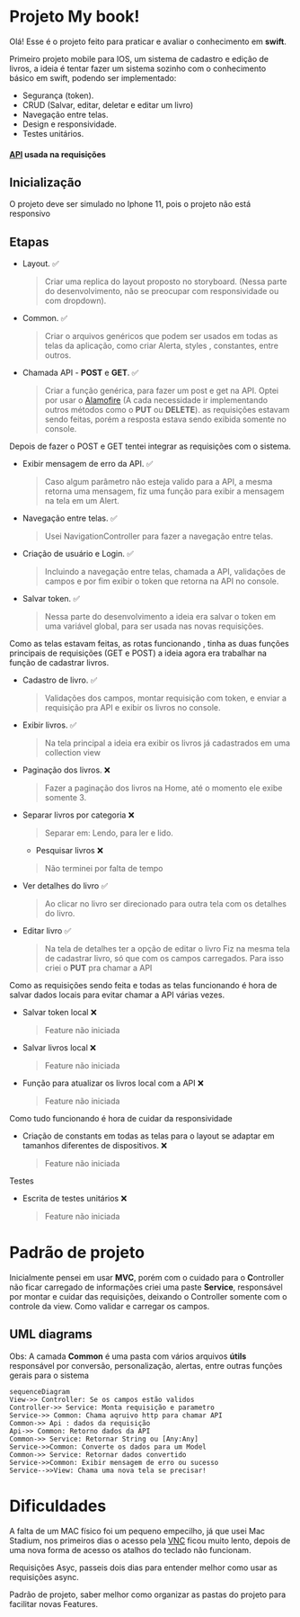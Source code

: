 # Projeto My book!

Olá! Esse é o projeto feito para praticar e avaliar o conhecimento em **swift**.

Primeiro projeto mobile para IOS, um sistema de cadastro e edição de livros, a ideia é tentar fazer um sistema sozinho com o conhecimento básico em swift, podendo ser implementado:

 - Segurança (token).
- CRUD (Salvar, editar, deletar e editar um livro)
- Navegação entre telas.
- Design e responsividade.
- Testes unitários.

####  [API](https://github.com/inacioferrarini/BooksOnTheTableServer) usada na requisições

## Inicialização
 O projeto deve ser simulado no Iphone 11, pois o projeto não está responsivo 

## Etapas

- Layout.   :white_check_mark:
	> Criar uma replica do layout proposto no storyboard. (Nessa parte do desenvolvimento, não se preocupar com responsividade ou com dropdown).
	
- Common.   :white_check_mark:
	> Criar o arquivos genéricos que podem ser usados em todas as telas da aplicação, como criar Alerta, styles , constantes, entre outros.
	
- Chamada API - **POST** e **GET**.   :white_check_mark:
	> Criar a função genérica, para fazer um post e get na API. Optei por usar o [Alamofire](https://github.com/Alamofire/Alamofire) (A cada necessidade ir implementando outros métodos como o **PUT** ou **DELETE**). as requisições estavam sendo feitas, porém a resposta estava sendo exibida somente no console.
	
Depois de fazer o POST e GET tentei integrar as requisições com o sistema.

- Exibir mensagem de erro da API.   :white_check_mark:
	> Caso algum parâmetro não esteja valido para a API, a mesma retorna uma mensagem, fiz uma função para exibir a mensagem na tela em um Alert.
	
- Navegação entre telas.   :white_check_mark:
	> Usei NavigationController para fazer a navegação entre telas.
	
- Criação de usuário e Login.   :white_check_mark:
	> Incluindo a navegação entre telas, chamada a API, validações de campos e por fim exibir o token que retorna na API no console.
	
- Salvar token.   :white_check_mark:
	> Nessa parte do desenvolvimento a ideia era salvar o token em uma variável global, para ser usada nas novas requisições.

Como as telas estavam feitas, as rotas funcionando , tinha as duas funções principais de requisições (GET e POST) a ideia agora era trabalhar na função de cadastrar livros.
	
- Cadastro de livro.   :white_check_mark:
	> Validações dos campos,  montar requisição com token, e enviar a requisição pra API e exibir os livros no console.
	
- Exibir livros.   :white_check_mark:
	> Na tela principal a ideia era exibir os livros já cadastrados em uma collection view 
	
- Paginação dos livros.  :x:
	> Fazer a paginação dos livros na Home, até o momento ele exibe somente 3.
	
- Separar livros por categoria  :x:
	> Separar em: Lendo, para ler e lido.
	
	- Pesquisar livros  :x:
	> Não terminei por falta de tempo
	
- Ver detalhes do livro  :white_check_mark:
	> Ao clicar no livro ser direcionado para outra tela com os detalhes do livro.
	
- Editar livro  :white_check_mark:
	> Na tela de detalhes ter a opção de editar o livro
	> Fiz na mesma tela de cadastrar livro, só que com os campos carregados.
	>Para isso criei o  **PUT** pra chamar a API
	
Como as requisições sendo feita e todas as telas funcionando é hora de salvar dados locais para evitar chamar a API várias vezes.

- Salvar token local :x:
	> Feature não iniciada
	
- Salvar livros local :x:
	> Feature não iniciada
	
- Função para atualizar os livros local com a API :x:
	> Feature não iniciada
	
Como tudo funcionando é hora de cuidar da responsividade 

- Criação de constants em todas as telas para o layout se adaptar em tamanhos diferentes de dispositivos. :x:
	> Feature não iniciada
	
Testes 

- Escrita de testes unitários :x:
	> Feature não iniciada


	

# Padrão de projeto

Inicialmente pensei em usar **MVC**, porém com o cuidado para o **C**ontroller não ficar carregado de informações criei uma paste **Service**, responsável por montar e cuidar das requisições, deixando o Controller somente com o controle da view. Como validar e carregar os campos.


## UML diagrams
Obs: A camada **Common** é uma pasta com vários arquivos **útils** responsável por conversão,  personalização, alertas, entre outras funções gerais para o sistema 

```mermaid
sequenceDiagram
View->> Controller: Se os campos estão validos
Controller->> Service: Monta requisição e parametro
Service->> Common: Chama aqruivo http para chamar API
Common->> Api : dados da requisição
Api->> Common: Retorno dados da API
Common->> Service: Retornar String ou [Any:Any]
Service->>Common: Converte os dados para um Model 
Common->> Service: Retornar dados convertido
Service->>Common: Exibir mensagem de erro ou sucesso
Service-->>View: Chama uma nova tela se precisar!
```

# Dificuldades

A falta de um MAC físico foi um pequeno empecilho, já que usei Mac Stadium, nos primeiros dias o acesso pela [VNC](https://www.realvnc.com/pt/connect/download/viewer/) ficou muito lento, depois de uma nova forma de acesso os atalhos do teclado não funcionam.

Requisições Asyc, passeis dois dias para entender melhor como usar as requisições async.

Padrão de projeto, saber melhor como organizar as pastas do projeto para facilitar novas Features.
